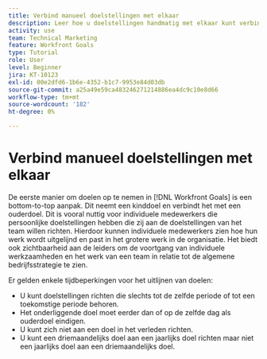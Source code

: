 ```yaml
---
title: Verbind manueel doelstellingen met elkaar
description: Leer hoe u doelstellingen handmatig met elkaar kunt verbinden in [!DNL Workfront Goals].
activity: use
team: Technical Marketing
feature: Workfront Goals
type: Tutorial
role: User
level: Beginner
jira: KT-10123
exl-id: 00e2dfd6-1b6e-4352-b1c7-9953e84d03db
source-git-commit: a25a49e59ca483246271214886ea4dc9c10e8d66
workflow-type: tm+mt
source-wordcount: '182'
ht-degree: 0%

---
```


# Verbind manueel doelstellingen met elkaar

De eerste manier om doelen op te nemen in [!DNL Workfront Goals] is een bottom-to-top aanpak. Dit neemt een kinddoel en verbindt het met een ouderdoel. Dit is vooral nuttig voor individuele medewerkers die persoonlijke doelstellingen hebben die zij aan de doelstellingen van het team willen richten. Hierdoor kunnen individuele medewerkers zien hoe hun werk wordt uitgelijnd en past in het grotere werk in de organisatie. Het biedt ook zichtbaarheid aan de leiders om de voortgang van individuele werkzaamheden en het werk van een team in relatie tot de algemene bedrijfsstrategie te zien.

Er gelden enkele tijdbeperkingen voor het uitlijnen van doelen:

* U kunt doelstellingen richten die slechts tot de zelfde periode of tot een toekomstige periode behoren.
* Het onderliggende doel moet eerder dan of op de zelfde dag als ouderdoel eindigen.
* U kunt zich niet aan een doel in het verleden richten.
* U kunt een driemaandelijks doel aan een jaarlijks doel richten maar niet een jaarlijks doel aan een driemaandelijks doel.
